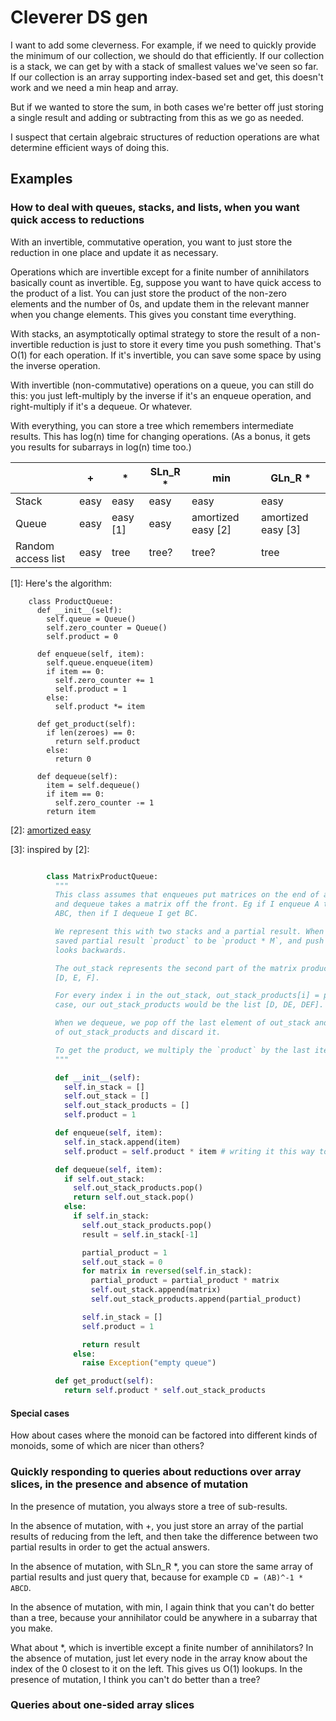 # Cleverer DS gen

I want to add some cleverness. For example, if we need to quickly provide the minimum of our collection, we should do that efficiently. If our collection is a stack, we can get by with a stack of smallest values we've seen so far. If our collection is an array supporting index-based set and get, this doesn't work and we need a min heap and array.

But if we wanted to store the sum, in both cases we're better off just storing a single result and adding or subtracting from this as we go as needed.

I suspect that certain algebraic structures of reduction operations are what determine efficient ways of doing this.

## Examples

### How to deal with queues, stacks, and lists, when you want quick access to reductions

With an invertible, commutative operation, you want to just store the reduction in one place and update it as necessary.

Operations which are invertible except for a finite number of annihilators basically count as invertible. Eg, suppose you want to have quick access to the product of a list. You can just store the product of the non-zero elements and the number of 0s, and update them in the relevant manner when you change elements. This gives you constant time everything.

With stacks, an asymptotically optimal strategy to store the result of a non-invertible reduction is just to store it every time you push something. That's O(1) for each operation. If it's invertible, you can save some space by using the inverse operation.

With invertible (non-commutative) operations on a queue, you can still do this: you just left-multiply by the inverse if it's an enqueue operation, and right-multiply if it's a dequeue. Or whatever.

With everything, you can store a tree which remembers intermediate results. This has log(n) time for changing operations. (As a bonus, it gets you results for subarrays in log(n) time too.)



|                    | +    | *        | SLn_R * | min                | GLn_R * |
|--------------------|------|----------|---------|--------------------|---------|
| Stack              | easy | easy     | easy    | easy               | easy    |
| Queue              | easy | easy [1] | easy    | amortized easy [2] | amortized easy [3]    |
| Random access list | easy | tree     | tree?   | tree?              | tree    |

[1]: Here's the algorithm:

		class ProductQueue:
		  def __init__(self):
		    self.queue = Queue()
		    self.zero_counter = Queue()
		    self.product = 0

		  def enqueue(self, item):
		    self.queue.enqueue(item)
		    if item == 0:
		      self.zero_counter += 1
		      self.product = 1
		    else:
		      self.product *= item

		  def get_product(self):
		    if len(zeroes) == 0:
		      return self.product
		    else:
		      return 0

		  def dequeue(self):
		    item = self.dequeue()
		    if item == 0:
		      self.zero_counter -= 1
		    return item
    
[2]: [amortized easy](http://www.keithschwarz.com/interesting/code/?dir=min-queue)

[3]: inspired by [2]:
```python

		class MatrixProductQueue:
		  """
		  This class assumes that enqueues put matrices on the end of an expression,
		  and dequeue takes a matrix off the front. Eg if I enqueue A then B then C, I get
		  ABC, then if I dequeue I get BC.

		  We represent this with two stacks and a partial result. When I enqueue a matrix M, I set my
		  saved partial result `product` to be `product * M`, and push it on the in_stack. This means that my stack
		  looks backwards.

		  The out_stack represents the second part of the matrix product. For example, DEF would be the list
		  [D, E, F].

		  For every index i in the out_stack, out_stack_products[i] = product(out_stack[:i+1]). So in the previous
		  case, our out_stack_products would be the list [D, DE, DEF].

		  When we dequeue, we pop off the last element of out_stack and return it, and pop off the last element
		  of out_stack_products and discard it.

		  To get the product, we multiply the `product` by the last item in `out_stack_products`.
		  """

		  def __init__(self):
		    self.in_stack = []
		    self.out_stack = []
		    self.out_stack_products = []
		    self.product = 1

		  def enqueue(self, item):
		    self.in_stack.append(item)
		    self.product = self.product * item # writing it this way to emphasise right-multiplication

		  def dequeue(self, item):
		    if self.out_stack:
		      self.out_stack_products.pop()
		      return self.out_stack.pop()
		    else:
		      if self.in_stack:
		        self.out_stack_products.pop()
		        result = self.in_stack[-1]

		        partial_product = 1
		        self.out_stack = 0
		        for matrix in reversed(self.in_stack):
		          partial_product = partial_product * matrix
		          self.out_stack.append(matrix)
		          self.out_stack_products.append(partial_product)

		        self.in_stack = []
		        self.product = 1

		        return result
		      else:
		        raise Exception("empty queue")

		  def get_product(self):
		    return self.product * self.out_stack_products
```

#### Special cases

How about cases where the monoid can be factored into different kinds of monoids, some of which are nicer than others?

### Quickly responding to queries about reductions over array slices, in the presence and absence of mutation

In the presence of mutation, you always store a tree of sub-results.

In the absence of mutation, with +, you just store an array of the partial results of reducing from the left, and then take the difference between two partial results in order to get the actual answers.

In the absence of mutation, with SLn_R *, you can store the same array of partial results and just query that, because for example `CD = (AB)^-1 * ABCD`.

In the absence of mutation, with min, I again think that you can't do better than a tree, because your annihilator could be anywhere in a subarray that you make.

What about *, which is invertible except a finite number of annihilators? In the absence of mutation, just let every node in the array know about the index of the 0 closest to it on the left. This gives us O(1) lookups. In the presence of mutation, I think you can't do better than a tree?

### Queries about one-sided array slices

